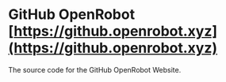 # GitHub OpenRobot [https://github.openrobot.xyz](https://github.openrobot.xyz)
The source code for the GitHub OpenRobot Website.
